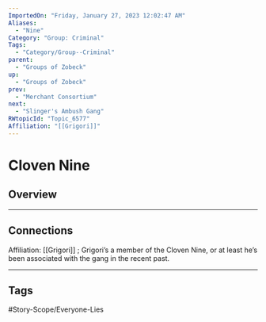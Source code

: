 ```yaml
---
ImportedOn: "Friday, January 27, 2023 12:02:47 AM"
Aliases:
  - "Nine"
Category: "Group: Criminal"
Tags:
  - "Category/Group--Criminal"
parent:
  - "Groups of Zobeck"
up:
  - "Groups of Zobeck"
prev:
  - "Merchant Consortium"
next:
  - "Slinger's Ambush Gang"
RWtopicId: "Topic_6577"
Affiliation: "[[Grigori]]"
---
```

# Cloven Nine
## Overview
---
## Connections
Affiliation: [[Grigori]] ; ​Grigori’s a member of the Cloven Nine, or at least he’s been associated with the gang in the recent past.​


---
## Tags
#Story-Scope/Everyone-Lies

